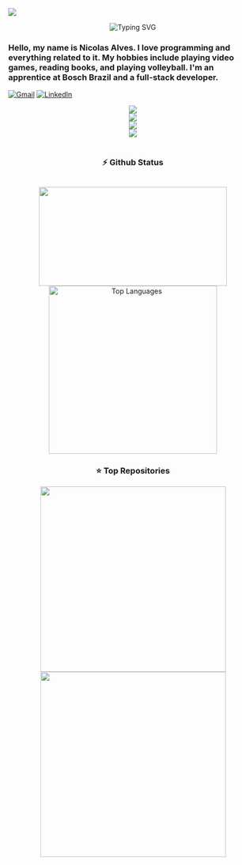 <!-- gif -->
<img src="https://i.pinimg.com/originals/90/70/32/9070324cdfc07c68d60eed0c39e77573.gif">


<!-- Texto animado com efeito de digitação -->
<p align="center">
 <img src="https://readme-typing-svg.herokuapp.com?font=Roboto+Mono&pause=2500&color=F9F9FB&center=true&vCenter=true&width=600&lines=Hi+I'm+Nicolas+Alves;Full+Stack+Developer" alt="Typing SVG" />
</p>


###  Hello, my name is Nicolas Alves. I love programming and everything related to it. My hobbies include playing video games, reading books, and playing volleyball. I'm an apprentice at Bosch Brazil and a full-stack developer.




<!-- Meu Email e linkedin para contato -->
<a href="nicolasvilelabarros@gmail.com"><img src="https://img.shields.io/badge/Gmail-333333?style=for-the-badge&logo=gmail&logoColor=red" alt="Gmail" /></a> 
  <a href="https://www.linkedin.com/in/nicolas-vilela-263a66290/" target="_blank"><img src="https://img.shields.io/badge/LinkedIn-0077B5?style=for-the-badge&logo=linkedin&logoColor=white" alt="LinkedIn" /></a> 



<!-- Algumas ferramentas e linguagens que tenho capacidades de programar -->
<div align="center">
  <img src="https://skillicons.dev/icons?i=nodejs,django,idea,arduino,nextjs,tailwind" /><br>
    <img src="https://skillicons.dev/icons?i=bootstrap,html,css,vscode,github,git" /><br>
    <img src="https://skillicons.dev/icons?i=c,bash,ubuntu,python,figma,pycharm" /><br>
    <img src="https://skillicons.dev/icons?i=cpp,java,pwsh,javascript,mysql" /><br>
</div>

<br/>



<!-- Os status do github, mostra meusw commits e a linguagem predominante no meu perfil -->
<h3 align="center">⚡ Github Status</h3>
<br>
<div align="center">
<img width="380" height="200" src="https://github-readme-stats.vercel.app/api?username=Nicolas-Alves23&count_private=true&show_icons=true&theme=radical&rank_icon=github&border_radius=10"/>

  <img width="340" src="https://github-readme-stats.vercel.app/api/top-langs/?username=Nicolas-Alves23&theme=radical&hide_border=false&include_all_commits=false&count_private=false&layout=compact" alt="Top Languages">
</div>





<!-- Os reposítorios que eu mais me orgulho e quero deixar de forma aparente-->
<h3 align="center">⭐️ Top Repositories</h3>

<p align="center">
  <a href="https://github.com/Nicolas-Alves23/threejs">
    <img width="375" src="https://github-readme-stats.vercel.app/api/pin/?username=Nicolas-Alves23&repo=threejs&theme=radical" />
  </a>
  <a href="https://github.com/Nicolas-Alves23/PWBE_SENAI.git">
    <img width="375" src="https://github-readme-stats.vercel.app/api/pin/?username=Nicolas-Alves23&repo=PWBE_SENAI&theme=radical" />
  </a>
</p>

